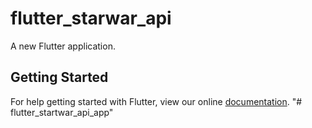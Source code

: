 # flutter_starwar_api

A new Flutter application.

## Getting Started

For help getting started with Flutter, view our online
[documentation](https://flutter.io/).
"# flutter_startwar_api_app" 
